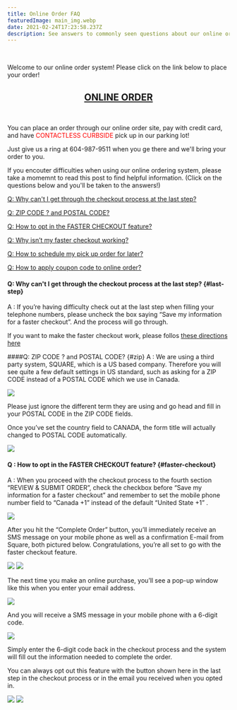 ```yaml
---
title: Online Order FAQ
featuredImage: main_img.webp
date: 2021-02-24T17:23:58.237Z
description: See answers to commonly seen questions about our online order system.
---
```


<br/>

Welcome to our online order system!  Please click on the link below to place your order!
<div align="center"><h2><a href="https://ccs-chinese-restaurant-online-order.square.site/">ONLINE ORDER</a></h2></div>
<br/>


You can place an order through our online order site, pay with credit card, and have <span style="color:red">CONTACTLESS CURBSIDE</span> pick up in our parking lot!

Just give us a ring at 604-987-9511 when you ge there and we'll bring your order to you.

If you encouter difficulties when using our online ordering system, please take a momemnt to read this post to find helpful information. (Click on the questions below and you'll be taken to the answers!)

[Q: Why can't I get through the checkout process at the last step?](#last-step)

[Q: ZIP CODE ? and POSTAL CODE?](#zip)

[Q: How to opt in the FASTER CHECKOUT feature?](#faster-checkout)

[Q: Why isn’t my faster checkout working?](faster-checkout-broken)

[Q: How to schedule my pick up order for later?](#future-order)

[Q: How to apply coupon code to online order?](#coupon)






#### Q: Why can't I get through the checkout process at the last step? {#last-step}

A : If you’re having difficulty check out at the last step when filling your telephone numbers, please uncheck the box saying “Save my information for a faster checkout”.
And the process will go through.

If you want to make the faster checkout work, please follos [these directions here](#faster-checkout)

####Q: ZIP CODE ? and POSTAL CODE? {#zip}
A : We are using a third party system, SQUARE, which is a US based company. Therefore you will see quite a few default settings in US standard, such as asking for a ZIP CODE instead of a POSTAL CODE which we use in Canada.

![](zip_01.webp)

Please just ignore the different term they are using and go head and fill in your POSTAL CODE in the ZIP CODE fields.

Once you’ve set the country field to CANADA, the form title will actually changed to POSTAL CODE automatically.

![](zip_02.webp)


#### Q : How to opt in the FASTER CHECKOUT feature? {#faster-checkout}
A : When you proceed with the checkout process to the fourth section “REVIEW & SUBMIT ORDER”, check the checkbox before “Save my information for a faster checkout” and remember to set the mobile phone number field to “Canada +1” instead of the default “United State +1” .

![](fast_checkout_01.webp)

After you hit the “Complete Order” button, you’ll immediately receive an SMS message on your mobile phone as well as a confirmation E-mail from Square, both pictured below. Congratulations, you’re all set to go with the faster checkout feature.

![](fast_checkout_02.webp)
![](fast_checkout_03.webp)

The next time you make an online purchase, you’ll see a pop-up window like this when you enter your email address.


![](fast_checkout_04.webp)

And you will receive a SMS message in your mobile phone with a 6-digit code.

![](fast_checkout_05.webp)

Simply enter the 6-digit code back in the checkout process and the system will fill out the information needed to complete the order.

You can always opt out this feature with the button shown here in the last step in the checkout process or in the email you received when you opted in.

![](fast_checkout_06.webp)
![](fast_checkout_03.webp)
